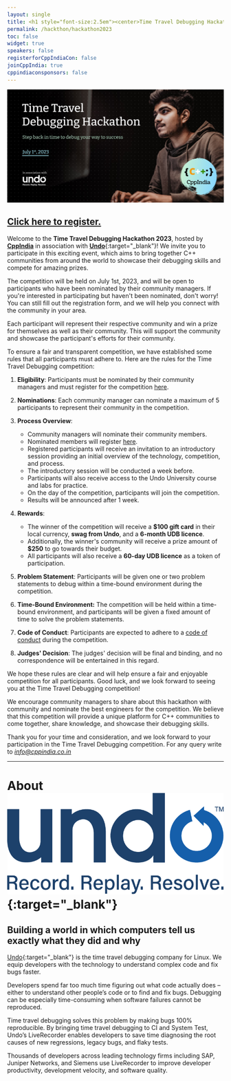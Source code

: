 ```yaml
---
layout: single
title: <h1 style="font-size:2.5em"><center>Time Travel Debugging Hackathon 2023</center></h1><center><p style="font-size:1em">Step back in time to debug your way to success!</p><center>
permalink: /hackthon/hackathon2023
toc: false
widget: true
speakers: false
registerforCppIndiaCon: false
joinCppIndia: true
cppindiaconsponsors: false
---
```


[![Time Travel Debugging Hackathon](/assets/images/hackathon/hackathon.png "Time Travel Debugging Hackathon")](/hackthon/hackathon-reg-form)

## [Click here to register.](/hackthon/hackathon-reg-form)

Welcome to the **Time Travel Debugging Hackathon 2023**, hosted by [**CppIndia**](www.cppindia.co.in) in association with [**Undo**](https://undo.io/){:target="_blank"}! We invite you to participate in this exciting event, which aims to bring together C++ communities from around the world to showcase their debugging skills and compete for amazing prizes.

The competition will be held on July 1st, 2023, and will be open to participants who have been nominated by their community managers. If you're interested in participating but haven't been nominated, don't worry! You can still fill out the registration form, and we will help you connect with the community in your area.

Each participant will represent their respective community and win a prize for themselves as well as their community. This will support the community and showcase the participant's efforts for their community. 

To ensure a fair and transparent competition, we have established some rules that all participants must adhere to. Here are the rules for the Time Travel Debugging competition:

1. **Eligibility**: Participants must be nominated by their community managers and must register for the competition [here](/hackthon/hackathon-reg-form).

2. **Nominations**: Each community manager can nominate a maximum of 5 participants to represent their community in the competition.

3. **Process Overview**:
    - Community managers will nominate their community members.
    - Nominated members will register [here](/hackthon/hackathon-reg-form).
    - Registered participants will receive an invitation to an introductory session providing an initial overview of the technology, competition, and process.
    - The introductory session will be conducted a week before.
    - Participants will also receive access to the Undo University course and labs for practice.
    - On the day of the competition, participants will join the competition.
    - Results will be announced after 1 week.

4. **Rewards**:
    - The winner of the competition will receive a **$100 gift card** in their local currency, **swag from Undo**, and a **6-month UDB licence**.
    - Additionally, the winner's community will receive a prize amount of **$250** to go towards their budget.
    - All participants will also receive a **60-day UDB licence** as a token of participation.

5. **Problem Statement**: Participants will be given one or two problem statements to debug within a time-bound environment during the competition.

6. **Time-Bound Environment:** The competition will be held within a time-bound environment, and participants will be given a fixed amount of time to solve the problem statements.

7. **Code of Conduct**: Participants are expected to adhere to a [code of conduct](/CodeOfConduct/codeofconduct) during the competition.

8. **Judges' Decision**: The judges' decision will be final and binding, and no correspondence will be entertained in this regard.

We hope these rules are clear and will help ensure a fair and enjoyable competition for all participants. Good luck, and we look forward to seeing you at the Time Travel Debugging competition!

We encourage community managers to share about this hackathon with community and nominate the best engineers for the competition. We believe that this competition will provide a unique platform for C++ communities to come together, share knowledge, and showcase their debugging skills.

Thank you for your time and consideration, and we look forward to your participation in the Time Travel Debugging competition.
For any query write to [*info@cppindia.co.in*](mailto:info@cppindia.co.in)

-------------------------------------

<!-- [![Undo](/assets/images/hackathon/hackathon.png "Undo")](https://undo.io/){:target="_blank"} -->
# About [![Undo](/assets/images/hackathon/undo.png "Undo")](https://undo.io/){:target="_blank"}
## Building a world in which computers tell us exactly what they did and why
[Undo](https://undo.io/){:target="_blank"} is the time travel debugging company for Linux. We equip developers with the technology to understand complex code and fix bugs faster.

Developers spend far too much time figuring out what code actually does – either to understand other people’s code or to find and fix bugs. Debugging can be especially time-consuming when software failures cannot be reproduced. 

Time travel debugging solves this problem by making bugs 100% reproducible. By bringing time travel debugging to CI and System Test, Undo’s LiveRecorder enables developers to save time diagnosing the root causes of new regressions, legacy bugs, and flaky tests.

Thousands of developers across leading technology firms including SAP, Juniper Networks, and Siemens use LiveRecorder to improve developer productivity, development velocity, and software quality.